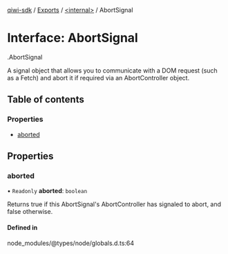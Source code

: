 [qiwi-sdk](../README.md) / [Exports](../modules.md) / [<internal\>](../modules/internal_.md) / AbortSignal

# Interface: AbortSignal

[<internal>](../modules/internal_.md).AbortSignal

A signal object that allows you to communicate with a DOM request (such as a Fetch) and abort it if required via an AbortController object.

## Table of contents

### Properties

- [aborted](internal_.AbortSignal.md#aborted)

## Properties

### aborted

• `Readonly` **aborted**: `boolean`

Returns true if this AbortSignal's AbortController has signaled to abort, and false otherwise.

#### Defined in

node_modules/@types/node/globals.d.ts:64
